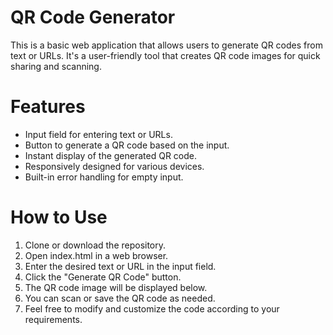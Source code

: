 # QR Code Generator
This is a basic web application that allows users to generate QR codes from text or URLs. It's a user-friendly tool that creates QR code images for quick sharing and scanning.

# Features
* Input field for entering text or URLs.
* Button to generate a QR code based on the input.
* Instant display of the generated QR code.
* Responsively designed for various devices.
* Built-in error handling for empty input.

# How to Use
1. Clone or download the repository.
2. Open index.html in a web browser.
3. Enter the desired text or URL in the input field.
4. Click the "Generate QR Code" button.
5. The QR code image will be displayed below.
6. You can scan or save the QR code as needed.
7. Feel free to modify and customize the code according to your requirements.
